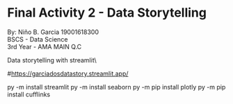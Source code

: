 # Final Activity 2 - Data Storytelling

By: Niño B. Garcia
    19001618300\
    BSCS - Data Science\
    3rd Year - AMA MAIN Q.C

 Data storytelling with streamlit\

 
#https://garciadosdatastory.streamlit.app/


py -m install streamlit
py -m install seaborn
py -m pip install plotly
py -m pip install cufflinks

